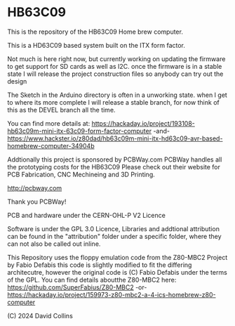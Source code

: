 # HB63C09

This is the repository of the HB63C09 Home brew computer. 

This is a HD63C09 based system built on the ITX form factor.

Not much is here right now, but currently working on updating the firmware to get support for SD cards as well as I2C.
once the firmware is in a stable state I will release the project construction files so anybody can try out the design

The Sketch in the Arduino directory is often in a unworking state.
when I get to where its more complete I will release a stable branch, for now think of this as the DEVEL branch all the time.


You can find more details at: 
https://hackaday.io/project/193108-hb63c09m-mini-itx-63c09-form-factor-computer
-and- 
https://www.hackster.io/z80dad/hb63c09m-mini-itx-hd63c09-avr-based-homebrew-computer-34904b

Addtionally this project is sponsored by PCBWay.com 
PCBWay handles all the prototyping costs for the HB63C09
Please check out their website for PCB Fabrication, CNC Mechineing and 3D Printing.

http://pcbway.com

Thank you PCBWay!

PCB and hardware under the CERN-OHL-P V2 Licence

Software is under the GPL 3.0 Licence, Libraries and addtional attribution can be found in the "attribution"
folder under a specific folder, where they can not also be called out inline.

This Repository uses the floppy emulation code from the Z80-MBC2 Project by Fabio Defabis
this code is slightly modified to fit the differing architecutre, however the original code
is (C) Fabio Defabis under the terms of the GPL.
You can find details aboutthe Z80-MBC2 here:
https://github.com/SuperFabius/Z80-MBC2 -or-
https://hackaday.io/project/159973-z80-mbc2-a-4-ics-homebrew-z80-computer


(C) 2024 David Collins

